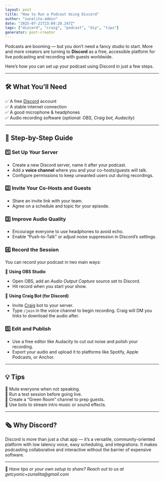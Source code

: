 ```yaml
---
layout: post
title: "How to Run a Podcast Using Discord"
author: "zunalita-admin"
date: "2025-07-21T23:09:20.247Z"
tags: ["discord", "craig", "podcast", "diy", "tips"]
generator: post-creator
---
```


Podcasts are booming — but you don’t need a fancy studio to start. More and more creators are turning to **Discord** as a free, accessible platform for live podcasting and recording with guests worldwide.

Here’s how you can set up your podcast using Discord in just a few steps.

---

## 🛠️ What You’ll Need

✅ A free [Discord](https://discord.com) account  
✅ A stable internet connection  
✅ A good microphone & headphones  
✅ Audio recording software (_optional: OBS, Craig bot, Audacity_)

---

## 🎯 Step-by-Step Guide

### 1️⃣ Set Up Your Server

- Create a new Discord server, name it after your podcast.
- Add a **voice channel** where you and your co-hosts/guests will talk.
- Configure permissions to keep unwanted users out during recordings.

### 2️⃣ Invite Your Co-Hosts and Guests

- Share an invite link with your team.
- Agree on a schedule and topic for your episode.

### 3️⃣ Improve Audio Quality

- Encourage everyone to use headphones to avoid echo.
- Enable “Push-to-Talk” or adjust noise suppression in Discord’s settings.

### 4️⃣ Record the Session

You can record your podcast in two main ways:

🎥 **Using OBS Studio**

- Open OBS, add an _Audio Output Capture_ source set to Discord.
- Hit record when you start your show.

🤖 **Using Craig Bot (for Discord)**

- Invite [Craig](https://craig.chat/) bot to your server.
- Type `/join` in the voice channel to begin recording. Craig will DM you links to download the audio after.

### 5️⃣ Edit and Publish

- Use a free editor like Audacity to cut out noise and polish your recording.
- Export your audio and upload it to platforms like Spotify, Apple Podcasts, or Anchor.

---

## 💡 Tips

🔹 Mute everyone when not speaking.  
🔹 Run a test session before going live.  
🔹 Create a “Green Room” channel to prep guests.  
🔹 Use bots to stream intro music or sound effects.

---

## 🗞️ Why Discord?

Discord is more than just a chat app — it’s a versatile, community-oriented platform with low latency voice, easy scheduling, and integrations. It makes podcasting collaborative and interactive without the barrier of expensive software.

---

📧 _Have tips or your own setup to share? Reach out to us at getcyonic+zunalita@gmail.com_
